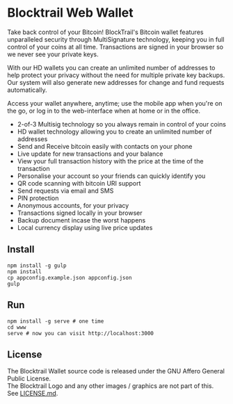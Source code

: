 # Blocktrail Web Wallet
Take back control of your Bitcoin!
BlockTrail's Bitcoin wallet features unparalleled security through MultiSignature technology, keeping you in full control of your coins at all time. Transactions are signed in your browser so we never see your private keys.

With our HD wallets you can create an unlimited number of addresses to help protect your privacy without the need for multiple private key backups. Our system will also generate new addresses for change and fund requests automatically.

Access your wallet anywhere, anytime; use the mobile app when you're on the go, or log in to the web-interface when at home or in the office.

- 2-of-3 Multisig technology so you always remain in control of your coins
- HD wallet technology allowing you to create an unlimited number of addresses
- Send and Receive bitcoin easily with contacts on your phone
- Live update for new transactions and your balance
- View your full transaction history with the price at the time of the transaction
- Personalise your account so your friends can quickly identify you
- QR code scanning with bitcoin URI support
- Send requests via email and SMS
- PIN protection
- Anonymous accounts, for your privacy
- Transactions signed locally in your browser
- Backup document incase the worst happens
- Local currency display using live price updates

## Install
```
npm install -g gulp
npm install
cp appconfig.example.json appconfig.json
gulp
```

## Run
```
npm install -g serve # one time
cd www
serve # now you can visit http://localhost:3000
```

## License
The Blocktrail Wallet source code is released under the GNU Affero General Public License.  
The Blocktrail Logo and any other images / graphics are not part of this.  
See [LICENSE.md](LICENSE.md).
